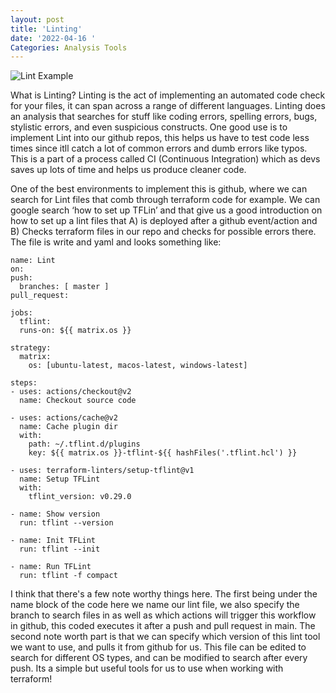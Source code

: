 ```yaml
---
layout: post
title: 'Linting'
date: '2022-04-16 '
Categories: Analysis Tools 
---
```



![Lint Example](https://2.bp.blogspot.com/-W-r4JhntCZs/Xodb0fKFeYI/AAAAAAAAYyE/HuCKVrhp_rQlkfHgoiQf0p1mdAUn6441ACPcBGAYYCw/s1600/terraform-ci-steps.png)

What is Linting? Linting is the act of implementing an automated code check for your files, it can span across a range of different languages. Linting does an analysis that searches for stuff like coding errors, spelling errors, bugs, stylistic errors, and even suspicious constructs. One good use is to implement Lint into our github repos, this helps us have to test code less times since itll catch a lot of common errors and dumb errors like typos. This is a part of a process called CI (Continuous Integration) which as devs saves up lots  of time and helps us produce cleaner code. 

One of the best environments to implement this is github, where we can search for Lint files that comb through terraform code for example. We can google search ‘how to set up TFLin’ and that give us a good introduction on how to set up a lint files that A) is deployed after a github event/action and B) Checks terraform files in our repo and checks for possible errors there.  The file is write and yaml and looks something like:

    name: Lint
    on:
    push:
      branches: [ master ]
    pull_request:

    jobs:
      tflint:
      runs-on: ${{ matrix.os }}

    strategy:
      matrix:
        os: [ubuntu-latest, macos-latest, windows-latest]

    steps:
    - uses: actions/checkout@v2
      name: Checkout source code

    - uses: actions/cache@v2
      name: Cache plugin dir
      with:
        path: ~/.tflint.d/plugins
        key: ${{ matrix.os }}-tflint-${{ hashFiles('.tflint.hcl') }}

    - uses: terraform-linters/setup-tflint@v1
      name: Setup TFLint
      with:
        tflint_version: v0.29.0

    - name: Show version
      run: tflint --version

    - name: Init TFLint
      run: tflint --init

    - name: Run TFLint
      run: tflint -f compact

I think that there's a few note worthy things here. The first being under the name block of the code here we name our lint file, we also specify the branch to search files in as well as which actions will trigger this workflow in github, this coded executes it after a push and pull request in main. The second note worth part is that we can specify which version of this lint tool we want to use, and pulls it from github for us. This file can be edited to search for different OS types, and can be modified to search after every push. Its a simple but useful tools for us to use when working with terraform!
